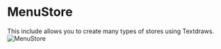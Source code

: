 # MenuStore
This include allows you to create many types of stores using Textdraws.
![MenuStore](https://i.imgur.com/gH1k6t4.jpg)
